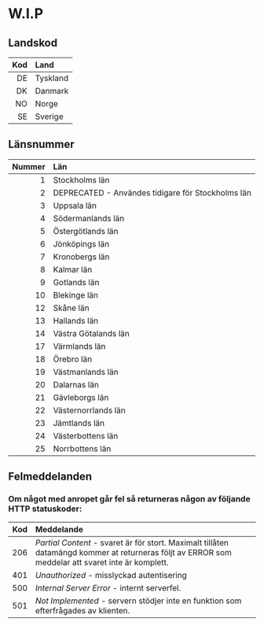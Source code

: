 # W.I.P

## Landskod
Kod | Land
---:|:----
DE | Tyskland
DK | Danmark
NO | Norge
SE | Sverige

## Länsnummer
Nummer | Län
------:|:---
1 | Stockholms län
2 | DEPRECATED - Användes tidigare för Stockholms län
3 | Uppsala län
4 | Södermanlands län
5 | Östergötlands län
6 | Jönköpings län
7 | Kronobergs län
8 | Kalmar län
9 | Gotlands län
10 | Blekinge län
12 | Skåne län
13 | Hallands län
14 | Västra Götalands län
17 | Värmlands län
18 | Örebro län
19 | Västmanlands län
20 | Dalarnas län
21 | Gävleborgs län
22 | Västernorrlands län
23 | Jämtlands län
24 | Västerbottens län
25 | Norrbottens län

## Felmeddelanden
### Om något med anropet går fel så returneras någon av följande HTTP statuskoder: 
Kod | Meddelande
---:|:----------
206 | *Partial Content* - svaret är för stort. Maximalt tillåten datamängd kommer at returneras följt av ERROR som meddelar att svaret inte är komplett.
401 |	*Unauthorized* - misslyckad autentisering
500	| *Internal Server Error* - internt serverfel.
501	| *Not Implemented* - servern stödjer inte en funktion som efterfrågades av klienten.
